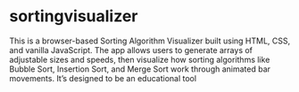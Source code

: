 # sortingvisualizer
This is a browser-based Sorting Algorithm Visualizer built using HTML, CSS, and vanilla JavaScript. The app allows users to generate arrays of adjustable sizes and speeds, then visualize how sorting algorithms like Bubble Sort, Insertion Sort, and Merge Sort work through animated bar movements.  It’s designed to be an educational tool
